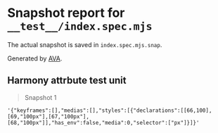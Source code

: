 # Snapshot report for `__test__/index.spec.mjs`

The actual snapshot is saved in `index.spec.mjs.snap`.

Generated by [AVA](https://avajs.dev).

## Harmony attrbute test unit

> Snapshot 1

    '{"keyframes":[],"medias":[],"styles":[{"declarations":[[66,100],[69,"100px"],[67,"100px"],[68,"100px"]],"has_env":false,"media":0,"selector":["px"]}]}'
